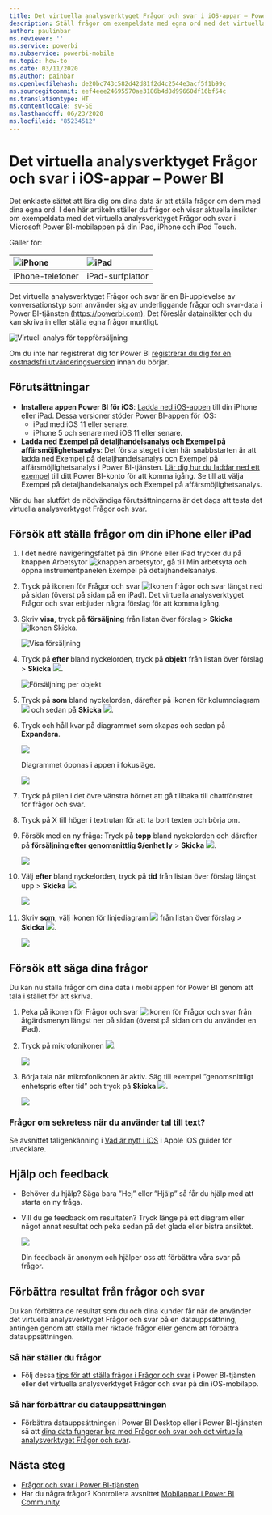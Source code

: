 ```yaml
---
title: Det virtuella analysverktyget Frågor och svar i iOS-appar – Power BI
description: Ställ frågor om exempeldata med egna ord med det virtuella analysverktyget Frågor och svar i Power BI-mobilappen på iOS-enheten.
author: paulinbar
ms.reviewer: ''
ms.service: powerbi
ms.subservice: powerbi-mobile
ms.topic: how-to
ms.date: 03/11/2020
ms.author: painbar
ms.openlocfilehash: de20bc743c582d42d81f2d4c2544e3acf5f1b99c
ms.sourcegitcommit: eef4eee24695570ae3186b4d8d99660df16bf54c
ms.translationtype: HT
ms.contentlocale: sv-SE
ms.lasthandoff: 06/23/2020
ms.locfileid: "85234512"
---
```

# <a name="qa-virtual-analyst-in-ios-apps---power-bi"></a>Det virtuella analysverktyget Frågor och svar i iOS-appar – Power BI

Det enklaste sättet att lära dig om dina data är att ställa frågor om dem med dina egna ord. I den här artikeln ställer du frågor och visar aktuella insikter om exempeldata med det virtuella analysverktyget Frågor och svar i Microsoft Power BI-mobilappen på din iPad, iPhone och iPod Touch. 

Gäller för:

| ![iPhone](./media/mobile-apps-ios-qna/iphone-logo-50-px.png) | ![iPad](./media/mobile-apps-ios-qna/ipad-logo-50-px.png) |
|:--- |:--- |
| iPhone-telefoner |iPad-surfplattor |

Det virtuella analysverktyget Frågor och svar är en Bi-upplevelse av konversationstyp som använder sig av underliggande frågor och svar-data i Power BI-tjänsten [(https://powerbi.com)](https://powerbi.com). Det föreslår datainsikter och du kan skriva in eller ställa egna frågor muntligt.

![Virtuell analys för toppförsäljning](./media/mobile-apps-ios-qna/power-bi-ios-q-n-a-top-sale-intro.png)

Om du inte har registrerat dig för Power BI [registrerar du dig för en kostnadsfri utvärderingsversion](https://app.powerbi.com/signupredirect?pbi_source=web) innan du börjar.

## <a name="prerequisites"></a>Förutsättningar

* **Installera appen Power BI för iOS**: [Ladda ned iOS-appen](https://go.microsoft.com/fwlink/?LinkId=522062) till din iPhone eller iPad.
Dessa versioner stöder Power BI-appen för iOS:
    * iPad med iOS 11 eller senare.
    * iPhone 5 och senare med iOS 11 eller senare.
* **Ladda ned Exempel på detaljhandelsanalys och Exempel på affärsmöjlighetsanalys**: Det första steget i den här snabbstarten är att ladda ned Exempel på detaljhandelsanalys och Exempel på affärsmöjlighetsanalys i Power BI-tjänsten. [Lär dig hur du laddar ned ett exempel](./mobile-apps-download-samples.md) till ditt Power BI-konto för att komma igång. Se till att välja Exempel på detaljhandelsanalys och Exempel på affärsmöjlighetsanalys.

När du har slutfört de nödvändiga förutsättningarna är det dags att testa det virtuella analysverktyget Frågor och svar.

## <a name="try-asking-questions-on-your-iphone-or-ipad"></a>Försök att ställa frågor om din iPhone eller iPad
1. I det nedre navigeringsfältet på din iPhone eller iPad trycker du på knappen Arbetsytor ![knappen arbetsytor](./media/mobile-apps-ios-qna/power-bi-iphone-workspaces-button.png), gå till Min arbetsyta och öppna instrumentpanelen Exempel på detaljhandelsanalys.

2. Tryck på ikonen för Frågor och svar ![Ikonen frågor och svar](././media/mobile-apps-ios-qna/power-bi-ios-q-n-a-icon.png) längst ned på sidan (överst på sidan på en iPad).
     Det virtuella analysverktyget Frågor och svar erbjuder några förslag för att komma igång.
3. Skriv **visa**, tryck på **försäljning** från listan över förslag > **Skicka** ![Ikonen Skicka](./media/mobile-apps-ios-qna/power-bi-ios-qna-send-icon.png).

    ![Visa försäljning](./media/mobile-apps-ios-qna/power-bi-ios-q-n-a-show-sales.png)
4. Tryck på **efter** bland nyckelorden, tryck på **objekt** från listan över förslag > **Skicka** ![](./media/mobile-apps-ios-qna/power-bi-ios-qna-send-icon.png).

    ![Försäljning per objekt](./media/mobile-apps-ios-qna/power-bi-ios-q-n-a-sale-by-item.png)
5. Tryck på **som** bland nyckelorden, därefter på ikonen för kolumndiagram ![](./media/mobile-apps-ios-qna/power-bi-ios-q-n-a-column-chart-icon.png) och sedan på **Skicka** ![](./media/mobile-apps-ios-qna/power-bi-ios-qna-send-icon.png).
6. Tryck och håll kvar på diagrammet som skapas och sedan på **Expandera**.

    ![](media/mobile-apps-ios-qna/power-bi-ios-q-n-a-tap-expand-feedback.png)

    Diagrammet öppnas i appen i fokusläge.

    ![](media/mobile-apps-ios-qna/power-bi-ios-q-n-a-expanded-chart.png)
7. Tryck på pilen i det övre vänstra hörnet att gå tillbaka till chattfönstret för frågor och svar.
8. Tryck på X till höger i textrutan för att ta bort texten och börja om.
9. Försök med en ny fråga: Tryck på **topp** bland nyckelorden och därefter på **försäljning efter genomsnittlig $/enhet ly** > **Skicka** ![](./media/mobile-apps-ios-qna/power-bi-ios-qna-send-icon.png).

    ![](media/mobile-apps-ios-qna/power-bi-ios-q-n-a-top-sale-2.png)
10. Välj **efter** bland nyckelorden, tryck på **tid** från listan över förslag längst upp > **Skicka** ![](./media/mobile-apps-ios-qna/power-bi-ios-qna-send-icon.png).

     ![](media/mobile-apps-ios-qna/power-bi-ios-q-n-a-top-sale-by-time.png)
11. Skriv **som**, välj ikonen för linjediagram ![](./media/mobile-apps-ios-qna/power-bi-ios-q-n-a-line-chart-icon.png) från listan över förslag > **Skicka** ![](./media/mobile-apps-ios-qna/power-bi-ios-qna-send-icon.png).

    ![](media/mobile-apps-ios-qna/power-bi-ios-q-n-a-top-sale-as-line.png)

## <a name="try-saying-your-questions"></a>Försök att säga dina frågor
Du kan nu ställa frågor om dina data i mobilappen för Power BI genom att tala i stället för att skriva.

1. Peka på ikonen för Frågor och svar ![Ikonen för Frågor och svar](././media/mobile-apps-ios-qna/power-bi-ios-q-n-a-icon.png) från åtgärdsmenyn längst ner på sidan (överst på sidan om du använder en iPad).
2. Tryck på mikrofonikonen ![](media/mobile-apps-ios-qna/power-bi-ios-qna-mic-icon.png).

    ![](media/mobile-apps-ios-qna/power-bi-ios-qna-mic-on.png)

1. Börja tala när mikrofonikonen är aktiv. Säg till exempel ”genomsnittligt enhetspris efter tid” och tryck på **Skicka** ![](./media/mobile-apps-ios-qna/power-bi-ios-qna-send-icon.png).

    ![](media/mobile-apps-ios-qna/power-bi-ios-qna-speech-complete.png)

### <a name="questions-about-privacy-when-using-speech-to-text"></a>Frågor om sekretess när du använder tal till text?
Se avsnittet taligenkänning i [Vad är nytt i iOS](https://go.microsoft.com/fwlink/?linkid=845624) i Apple iOS guider för utvecklare.

## <a name="help-and-feedback"></a>Hjälp och feedback
* Behöver du hjälp? Säga bara ”Hej” eller ”Hjälp” så får du hjälp med att starta en ny fråga.
* Vill du ge feedback om resultaten? Tryck länge på ett diagram eller något annat resultat och peka sedan på det glada eller bistra ansiktet.

    ![](media/mobile-apps-ios-qna/power-bi-ios-q-n-a-tap-feedback.png)

    Din feedback är anonym och hjälper oss att förbättra våra svar på frågor.

## <a name="enhance-your-qa-virtual-analyst-results"></a>Förbättra resultat från frågor och svar
Du kan förbättra de resultat som du och dina kunder får när de använder det virtuella analysverktyget Frågor och svar på en datauppsättning, antingen genom att ställa mer riktade frågor eller genom att förbättra datauppsättningen.

### <a name="how-to-ask-questions"></a>Så här ställer du frågor
* Följ dessa [tips för att ställa frågor i Frågor och svar](../end-user-q-and-a-tips.md) i Power BI-tjänsten eller det virtuella analysverktyget Frågor och svar på din iOS-mobilapp.

### <a name="how-to-enhance-the-dataset"></a>Så här förbättrar du datauppsättningen
* Förbättra datauppsättningen i Power BI Desktop eller i Power BI-tjänsten så att [dina data fungerar bra med Frågor och svar och det virtuella analysverktyget Frågor och svar](../../create-reports/service-prepare-data-for-q-and-a.md).

## <a name="next-steps"></a>Nästa steg
* [Frågor och svar i Power BI-tjänsten](../end-user-q-and-a.md)
* Har du några frågor? Kontrollera avsnittet [Mobilappar i Power BI Community](https://go.microsoft.com/fwlink/?linkid=839277)
